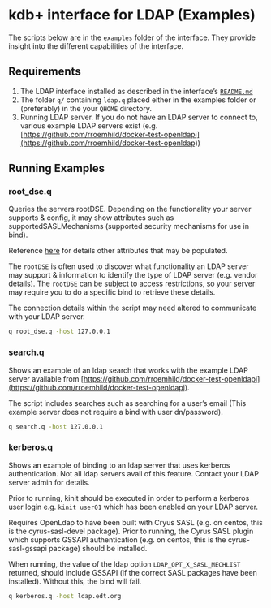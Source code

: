 # kdb+ interface for LDAP (Examples)

The scripts below are in the `examples` folder of the interface.
They provide insight into the different capabilities of the interface.

## Requirements

1. The LDAP interface installed as described in the interface’s [`README.md`](../README.md)
2. The folder `q/` containing `ldap.q` placed either in the examples folder or (preferably) in the your `QHOME` directory.
3. Running LDAP server. If you do not have an LDAP server to connect to, various example LDAP servers exist (e.g. [https://github.com/rroemhild/docker-test-openldapi](https://github.com/rroemhild/docker-test-openldap))

## Running Examples

### root_dse.q

Queries the servers rootDSE. Depending on the functionality your server supports & config, it may show attributes such as supportedSASLMechanisms (supported security mechanisms for use in bind). 

Reference [here](https://ldapwiki.com/wiki/RootDSE) for details other attributes that may be populated. 

The `rootDSE` is often used to discover what functionality an LDAP server may support & information to identify the type of LDAP server (e.g. vendor details). The `rootDSE` can be subject to access restrictions, so your server may require you to do a specific bind to retrieve these details.

The connection details within the script may need altered to communicate with your LDAP server.

```bash
q root_dse.q -host 127.0.0.1
```

### search.q

Shows an example of an ldap search that works with the example LDAP server available from [https://github.com/rroemhild/docker-test-openldapi](https://github.com/rroemhild/docker-test-openldapi). 

The script includes searches such as searching for a user’s email (This example server does not require a bind with user dn/password).

```bash
q search.q -host 127.0.0.1
```

### kerberos.q

Shows an example of binding to an ldap server that uses kerberos authentication. Not all ldap servers avail of this feature. Contact your LDAP server admin for details.

Prior to running, kinit should be executed in order to perform a kerberos user login e.g. `kinit user01` which has been enabled on your LDAP server.

Requires OpenLdap to have been built with Cryus SASL (e.g. on centos, this is the cyrus-sasl-devel package). Prior to running, the Cyrus SASL plugin which supports GSSAPI authentication (e.g. on centos, this is the cyrus-sasl-gssapi package) should be installed. 

When running, the value of the ldap option `LDAP_OPT_X_SASL_MECHLIST` returned, should include GSSAPI (if the correct SASL packages have been installed). Without this, the bind will fail.

```bash
q kerberos.q -host ldap.edt.org
```
